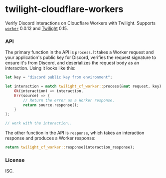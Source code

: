 # twilight-cloudflare-workers

Verify Discord interactions on Cloudflare Workers with Twilight. Supports
[`worker`] 0.0.12 and [Twilight] 0.15.

### API

The primary function in the API is `process`. It takes a Worker request and
your application's public key for Discord, verifies the request signature to
ensure it's from Discord, and deserializes the  request body as an interaction.
Using it looks like this:

```rust
let key = "discord public key from environment";

let interaction = match twilight_cf_worker::process(&mut request, key) {
    Ok(interaction) => interaction,
    Err(source) => {
        // Return the error as a Worker response.
        return source.response();
    }
};

// work with the interaction..
```

The other function in the API is `response`, which takes an interaction response
and produces a Worker response:

```rust
return twilight_cf_worker::response(interaction_response);
```

### License

ISC.

[Twilight]: https://twilight.rs
[`worker`]: https://crates.io/crates/worker
